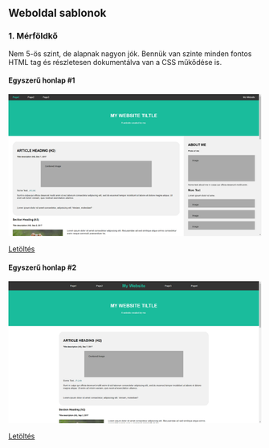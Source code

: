 ## Weboldal sablonok

### 1. Mérföldkő

Nem 5-ös szint, de alapnak nagyon jók. Bennük van szinte minden fontos HTML tag és részletesen dokumentálva van a CSS műkődése is.

#### Egyszerű honlap #1

[![TEgyszerű honlap #1](/img/img02.png)](https://barnagergely.github.io/SZTEWebtervProjekt/simple-website-1/)

[Letöltés](https://github.com/BarnaGergely/SZTEWebtervProjekt/raw/main/sablonok/merfoldko1/simple-website-1.zip)

#### Egyszerű honlap #2

[![TEgyszerű honlap #2](/img/img01.png)](https://barnagergely.github.io/SZTEWebtervProjekt/simple-website-2/)

[Letöltés](https://github.com/BarnaGergely/SZTEWebtervProjekt/raw/main/sablonok/merfoldko1/simple-website-2.zip)
